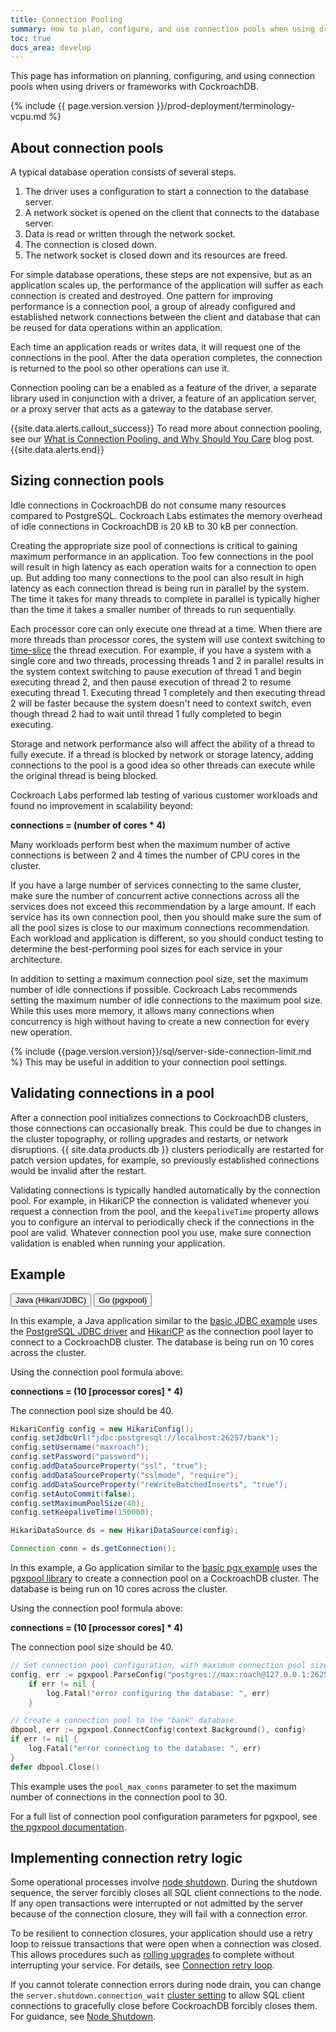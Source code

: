 ```yaml
---
title: Connection Pooling
summary: How to plan, configure, and use connection pools when using drivers or frameworks with CockroachDB.
toc: true
docs_area: develop
---
```


This page has information on planning, configuring, and using connection pools when using drivers or frameworks with CockroachDB.

{% include {{ page.version.version }}/prod-deployment/terminology-vcpu.md %}

## About connection pools

A typical database operation consists of several steps.

1. The driver uses a configuration to start a connection to the database server.
1. A network socket is opened on the client that connects to the database server.
1. Data is read or written through the network socket.
1. The connection is closed down.
1. The network socket is closed down and its resources are freed.

For simple database operations, these steps are not expensive, but as an application scales up, the performance of the application will suffer as each connection is created and destroyed. One pattern for improving performance is a connection pool, a group of already configured and established network connections between the client and database that can be reused for data operations within an application.

Each time an application reads or writes data, it will request one of the connections in the pool. After the data operation completes, the connection is returned to the pool so other operations can use it.

Connection pooling can be a enabled as a feature of the driver, a separate library used in conjunction with a driver, a feature of an application server, or a proxy server that acts as a gateway to the database server.

{{site.data.alerts.callout_success}}
To read more about connection pooling, see our [What is Connection Pooling, and Why Should You Care](https://www.cockroachlabs.com/blog/what-is-connection-pooling/) blog post.
{{site.data.alerts.end}}

## Sizing connection pools

Idle connections in CockroachDB do not consume many resources compared to PostgreSQL. Cockroach Labs estimates the memory overhead of idle connections in CockroachDB is 20 kB to 30 kB per connection.

Creating the appropriate size pool of connections is critical to gaining maximum performance in an application. Too few connections in the pool will result in high latency as each operation waits for a connection to open up. But adding too many connections to the pool can also result in high latency as each connection thread is being run in parallel by the system. The time it takes for many threads to complete in parallel is typically higher than the time it takes a smaller number of threads to run sequentially.

Each processor core can only execute one thread at a time. When there are more threads than processor cores, the system will use context switching to [time-slice](https://en.wikipedia.org/wiki/Preemption_(computing)#Time_slice) the thread execution. For example, if you have a system with a single core and two threads, processing threads 1 and 2 in parallel results in the system context switching to pause execution of thread 1 and begin executing thread 2, and then pause execution of thread 2 to resume executing thread 1. Executing thread 1 completely and then executing thread 2 will be faster because the system doesn't need to context switch, even though thread 2 had to wait until thread 1 fully completed to begin executing.

Storage and network performance also will affect the ability of a thread to fully execute. If a thread is blocked by network or storage latency, adding connections to the pool is a good idea so other threads can execute while the original thread is being blocked.

Cockroach Labs performed lab testing of various customer workloads and found no improvement in scalability beyond:

**connections = (number of cores * 4)**

Many workloads perform best when the maximum number of active connections is between 2 and 4 times the number of CPU cores in the cluster.

If you have a large number of services connecting to the same cluster, make sure the number of concurrent active connections across all the services does not exceed this recommendation by a large amount. If each service has its own connection pool, then you should make sure the sum of all the pool sizes is close to our maximum connections recommendation. Each workload and application is different, so you should conduct testing to determine the best-performing pool sizes for each service in your architecture.

In addition to setting a maximum connection pool size, set the maximum number of idle connections if possible. Cockroach Labs recommends setting the maximum number of idle connections to the maximum pool size. While this uses more memory, it allows many connections when concurrency is high without having to create a new connection for every new operation.

{% include {{page.version.version}}/sql/server-side-connection-limit.md %} This may be useful in addition to your connection pool settings.

## Validating connections in a pool

After a connection pool initializes connections to CockroachDB clusters, those connections can occasionally break. This could be due to changes in the cluster topography, or rolling upgrades and restarts, or network disruptions. {{ site.data.products.db }} clusters periodically are restarted for patch version updates, for example, so previously established connections would be invalid after the restart.

Validating connections is typically handled automatically by the connection pool. For example, in HikariCP the connection is validated whenever you request a connection from the pool, and the `keepaliveTime` property allows you to configure an interval to periodically check if the connections in the pool are valid. Whatever connection pool you use, make sure connection validation is enabled when running your application.

## Example

<div class="filters clearfix">
  <button class="filter-button" data-scope="java">Java (Hikari/JDBC)</button>
  <button class="filter-button" data-scope="go">Go (pgxpool)</button>
</div>

<section class="filter-content" markdown="1" data-scope="java">

In this example, a Java application similar to the [basic JDBC example](build-a-java-app-with-cockroachdb.html) uses the [PostgreSQL JDBC driver](https://jdbc.postgresql.org/) and [HikariCP](https://github.com/brettwooldridge/HikariCP) as the connection pool layer to connect to a CockroachDB cluster. The database is being run on 10 cores across the cluster.

Using the connection pool formula above:

**connections = (10 [processor cores] * 4)**

The connection pool size should be 40.

~~~ java
HikariConfig config = new HikariConfig();
config.setJdbcUrl("jdbc:postgresql://localhost:26257/bank");
config.setUsername("maxroach");
config.setPassword("password");
config.addDataSourceProperty("ssl", "true");
config.addDataSourceProperty("sslmode", "require");
config.addDataSourceProperty("reWriteBatchedInserts", "true");
config.setAutoCommit(false);
config.setMaximumPoolSize(40);
config.setKeepaliveTime(150000);

HikariDataSource ds = new HikariDataSource(config);

Connection conn = ds.getConnection();
~~~

</section>

<section class="filter-content" markdown="1" data-scope="go">

In this example, a Go application similar to the [basic pgx example](build-a-go-app-with-cockroachdb.html) uses the [pgxpool library](https://pkg.go.dev/github.com/jackc/pgx/v4/pgxpool) to create a connection pool on a CockroachDB cluster. The database is being run on 10 cores across the cluster.

Using the connection pool formula above:

**connections = (10 [processor cores] * 4)**

The connection pool size should be 40.

~~~ go
// Set connection pool configuration, with maximum connection pool size.
config, err := pgxpool.ParseConfig("postgres://max:roach@127.0.0.1:26257/bank?sslmode=require&pool_max_conns=40")
	if err != nil {
		log.Fatal("error configuring the database: ", err)
	}

// Create a connection pool to the "bank" database.
dbpool, err := pgxpool.ConnectConfig(context.Background(), config)
if err != nil {
	log.Fatal("error connecting to the database: ", err)
}
defer dbpool.Close()
~~~

This example uses the `pool_max_conns` parameter to set the maximum number of connections in the connection pool to 30.

For a full list of connection pool configuration parameters for pgxpool, see [the pgxpool documentation](https://pkg.go.dev/github.com/jackc/pgx/v4/pgxpool#Config).

</section>

## Implementing connection retry logic

Some operational processes involve [node shutdown](node-shutdown.html). During the shutdown sequence, the server forcibly closes all SQL client connections to the node. If any open transactions were interrupted or not admitted by the server because of the connection closure, they will fail with a connection error.

To be resilient to connection closures, your application should use a retry loop to reissue transactions that were open when a connection was closed. This allows procedures such as [rolling upgrades](upgrade-cockroach-version.html) to complete without interrupting your service. For details, see [Connection retry loop](node-shutdown.html#connection-retry-loop).

If you cannot tolerate connection errors during node drain, you can change the `server.shutdown.connection_wait` [cluster setting](cluster-settings.html) to allow SQL client connections to gracefully close before CockroachDB forcibly closes them. For guidance, see [Node Shutdown](node-shutdown.html#server-shutdown-connection_wait).
